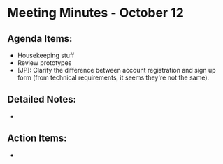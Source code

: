 # Meeting Minutes - October 12

## Agenda Items:
- Housekeeping stuff
- Review prototypes
- [JP]: Clarify the difference between account registration and sign up form (from technical requirements, it seems they're not the same).

## Detailed Notes:
- 

## Action Items:
- 

